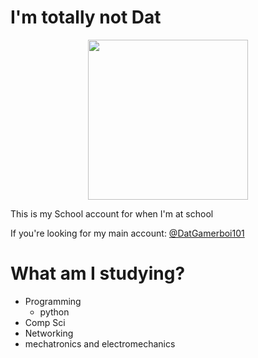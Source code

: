 # I'm totally not Dat

<div id="header" align="center">
  <img src="https://ntigymnasiet.se/wp-content/uploads/2023/02/logotype-vit.svg" width="256"/>
</div>

This is my School account for when I'm at school

If you're looking for my main account: [@DatGamerboi101](https://github.com/DatGamerboi101)

# What am I studying?

 - Programming
    - python
 - Comp Sci
 - Networking 
 - mechatronics and electromechanics
